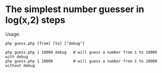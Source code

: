 # The simplest number guesser in log(x,2) steps

Usage:
```
php guess.php [from] [to] ["debug"]

php guess.php 1 10000 debug   # will guess a number from 1 to 10000 with debug
php guess.php 1 10000         # will guess a number from 1 to 10000 without debug
```
